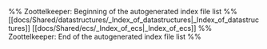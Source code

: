 %% Zoottelkeeper: Beginning of the autogenerated index file list  %%
 [[docs/Shared/datastructures/_Index_of_datastructures|_Index_of_datastructures]]
 [[docs/Shared/ecs/_Index_of_ecs|_Index_of_ecs]]
%% Zoottelkeeper: End of the autogenerated index file list  %%
